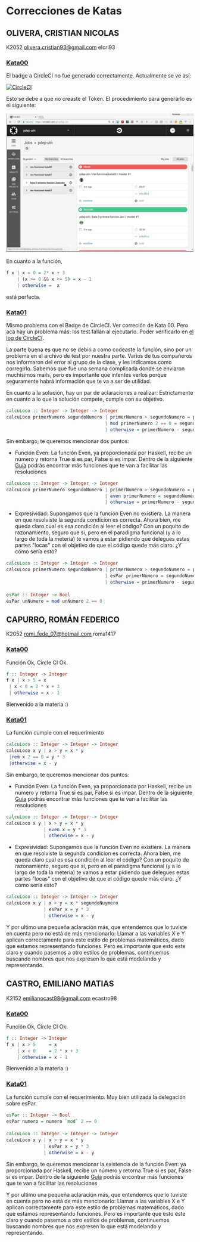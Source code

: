 # Correcciones de Katas
## OLIVERA, CRISTIAN NICOLAS
K2052 olivera.cristian93@gmail.com	elcri93

### [Kata00](https://github.com/pdep-utn/kata-0-primera-funcion-elcri93)

El badge a CircleCI no fue generado correctamente. Actualmente se ve así:

[![CircleCI](https://circleci.com/gh/pdep-utn/kata-0-primera-funcion-elcri93.svg?style=svg)](https://circleci.com/gh/pdep-utn/kata-0-primera-funcion-elcri93)

Esto se debe a que no creaste el Token.
El procedimiento para generarlo es el siguiente:

![](Videos/circleCIstatusBadge.gif)

En cuanto a la función, 
``` Haskell
f x | x < 0 = 2* x + 3
    | (x >= 0 && x <= 5) = x - 1
    | otherwise =  x
```
está perfecta.


### [Kata01](https://github.com/pdep-utn/kata-1-guardas-elcri93)

Mismo problema con el Badge de CircleCI. Ver correción de Kata 00.
Pero acá hay un problema más: los test fallán al ejecutarlo. Poder verificarlo en [el log de CircleCI](https://circleci.com/gh/pdep-utn/kata-1-guardas-elcri93/2).

La parte buena es que no se debió a como codeaste la función, sino por un problema en el archivo de test por nuestra parte.
Varios de tus compañeros nos informaron del error al grupo de la clase, y les indicamos como corregirlo.
Sabemos que fue una semana complicada donde se enviaron muchisimos mails, pero es importante que intentes verlos porque seguramente habrá información que te va a ser de utilidad.

En cuanto a la solución, hay un par de aclaraciones a realizar:
Estrictamente en cuanto a lo que la solución compete, cumple con su objetivo.
```Haskell
calcuLoco :: Integer -> Integer -> Integer
calcuLoco primerNumero segundoNumero | primerNumero > segundoNumero = primerNumero * segundoNumero
                                     | mod primerNumero 2 == 0 = segundoNumero * 3
                                     | otherwise = primerNumero - segundoNumero
```
Sin embargo, te queremos mencionar dos puntos:
- Función Even: 
  La función Even, ya proporcionada por Haskell, recibe un número y retorna True si es par, False si es impar.
  Dentro de la siguiente [Guía](https://docs.google.com/document/d/1oJ-tyQJoBtJh0kFcsV9wSUpgpopjGtoyhJdPUdjFIJQ/edit) podrás encontrar más funciones que te van a facilitar las resoluciones

```Haskell
calcuLoco :: Integer -> Integer -> Integer
calcuLoco primerNumero segundoNumero | primerNumero > segundoNumero = primerNumero * segundoNumero
                                     | even primerNumero = segundoNumero * 3
                                     | otherwise = primerNumero - segundoNumero
```

- Expresividad:
  Supongamos que la función Even no existiera. La manera en que resolviste la segunda condicion es correcta. Ahora bien, me queda claro cual es esa condición al leer el código? Con un poquito de razonamiento, seguro que si, pero en el paradigma funcional (y a lo largo de toda la meteria) te vamos a estar pidiendo que delegues estas partes "locas" con el objetivo de que el código quede más claro. ¿Y cómo sería esto?

```Haskell
calcuLoco :: Integer -> Integer -> Integer
calcuLoco primerNumero segundoNumero | primerNumero > segundoNumero = primerNumero * segundoNumero
                                     | esPar primerNumero = segundoNumero * 3
                                     | otherwise = primerNumero - segundoNumero

esPar :: Integer -> Bool
esPar unNumero = mod unNumero 2 == 0
```

## CAPURRO, ROMÁN FEDERICO
K2052 romi_fede_07@hotmail.com	roma1417

### [Kata00](https://github.com/pdep-utn/kata-0-primera-funcion-Roma1417)
Función Ok,
Circle CI Ok.

```Haskell
f :: Integer -> Integer
f x | x > 5 = x
 | x < 0 = 2 * x + 3
 | otherwise = x - 1
 ```

Bienvenido a la materia :)

### [Kata01](https://github.com/pdep-utn/kata-1-guardas-Roma1417)

La función cumple con el requerimiento
```Haskell
calcuLoco :: Integer -> Integer -> Integer
calcuLoco x y | x > y = x * y
 |rem x 2 == 0 = y * 3
 |otherwise = x - y
 ```
Sin embargo, te queremos mencionar dos puntos:
- Función Even: 
  La función Even, ya proporcionada por Haskell, recibe un número y retorna True si es par, False si es impar.
  Dentro de la siguiente [Guía](https://docs.google.com/document/d/1oJ-tyQJoBtJh0kFcsV9wSUpgpopjGtoyhJdPUdjFIJQ/edit) podrás encontrar más funciones que te van a facilitar las resoluciones

```Haskell
calcuLoco :: Integer -> Integer -> Integer
calcuLoco x y | x > y = x * y
              | even x = y * 3
              | otherwise = x - y
```

- Expresividad:
  Supongamos que la función Even no existiera. La manera en que resolviste la segunda condicion es correcta. Ahora bien, me queda claro cual es esa condición al leer el código? Con un poquito de razonamiento, seguro que si, pero en el paradigma funcional (y a lo largo de toda la meteria) te vamos a estar pidiendo que delegues estas partes "locas" con el objetivo de que el código quede más claro. ¿Y cómo sería esto?

```Haskell
calcuLoco :: Integer -> Integer -> Integer
calcuLoco x y | x > y = x * segundoNuymero
              | esPar x = y * 3
              | otherwise = x - y
```

Y por ultimo una pequeña aclaración más, que entendemos que lo tuviste en cuenta pero no está de más mencionarlo:
Llamar a las variables X e Y aplican correctamente para este estilo de problemas matemáticos, dado que estamos representando funciones. Pero es importante que esto este claro y cuando pasemos a otro estilos de problemas, continuemos buscando nombres que nos expresen lo que está modelando y representando.

## CASTRO, EMILIANO MATIAS
K2152 emilianocast98@gmail.com	ecastro98


### [Kata00](https://github.com/pdep-utn/kata-0-primera-funcion-ecastro98)

Función Ok,
Circle CI Ok.

```Haskell
f :: Integer -> Integer
f x | x > 5     = x
    | x < 0     = 2 * x + 3
    | otherwise = x - 1
 ```

Bienvenido a la materia :)

### [Kata01](https://github.com/pdep-utn/kata-1-guardas-ecastro98)

La función cumple con el requerimiento. Muy bien utilizada la delegación sobre esPar.

```Haskell
esPar :: Integer -> Bool
esPar numero = numero `mod` 2 == 0

calcuLoco :: Integer -> Integer -> Integer
calcuLoco x y | x > y = x * y
              | esPar x = y * 3
              | otherwise = x - y
```

Sin embargo, te queremos mencionar la existencia de la función Even: ya proporcionada por Haskell, recibe un número y retorna True si es par, False si es impar.
Dentro de la siguiente [Guía](https://docs.google.com/document/d/1oJ-tyQJoBtJh0kFcsV9wSUpgpopjGtoyhJdPUdjFIJQ/edit) podrás encontrar más funciones que te van a facilitar las resoluciones

Y por ultimo una pequeña aclaración más, que entendemos que lo tuviste en cuenta pero no está de más mencionarlo:
Llamar a las variables X e Y aplican correctamente para este estilo de problemas matemáticos, dado que estamos representando funciones. Pero es importante que esto este claro y cuando pasemos a otro estilos de problemas, continuemos buscando nombres que nos expresen lo que está modelando y representando.
